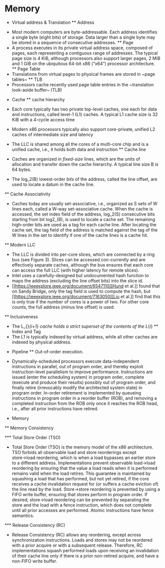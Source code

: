 # Memory



* Virtual address & Translation
** Address
- Most modern computers are byte-addressable. Each address identifies a single byte (eight bits) of storage. Data larger than a single byte may be stored in a sequence of consecutive addresses.
** Page
- A process executes in its private virtual address space, composed of pages, each representing a contiguous range of addresses. The typical page size is 4 KiB, although processors also support larger pages, 2 MiB and 1 GiB on the ubiquitous 64-bit x86 (“x64”) processor architecture.
** Page Table
- Translations from virtual pages to physical frames are stored in ~page tables~
** TLB
- Processors cache recently used page table entries in the ~translation look-aside buffer~ (TLB)

* Cache
** cache hierarchy
- Each core typically has two private top-level caches, one each for data and instructions, called level-1 (L1) caches. A typical L1 cache size is 32 KiB with a 4-cycle access time

- Modern x86 processors typically also support core-private, unified L2 caches of intermediate size and latency

- The LLC is shared among all the cores of a multi-core chip and is a unified cache, i.e., it holds both data and instruction
** Cache line
- Caches are organized in *fixed-size* lines, which are the units of allocation and transfer down the cache hierarchy. A typical line size B is 64 bytes.
- The log_2(B) lowest-order *bits* of the address, called the line offset, are used to locate a datum in the cache line.

** Cache Associativity
- Caches today are usually set-associative, i.e., organized as S sets of W lines each, called a W-way set-associative cache. When the cache is accessed, the set index field of the address, log_2(S) consecutive bits starting from bit log2_(B), is used to locate a cache set. The remaining high-order bits are used as a tag for each cache line. After locating the cache set, the tag field of the address is matched against the tag of the W lines in the set to identify if one of the cache lines is a cache hit.

** Modern LLC
- The LLC is divided into per-core slices, which are connected by a ring bus (see Figure 3). Slices can be accessed con-currently and are effectively separate caches, although the bus ensures that each core can access the full LLC (with higher latency for remote slices).
- Intel uses a carefully-designed but undocumented hash function to maps the address (excluding the line offset bits) into the slice id.
- [[https://ieeexplore.ieee.org/document/6547110][Hund et al.]] found that on Sandy Bridge, only the tag field is used to compute the hash, but [[https://ieeexplore.ieee.org/document/7163050][Liu et al.]] find that this is only true if the number of cores is a power of two. For other core counts, the full address (minus line offset) is used.

** Inclusiveness
- The L_{}_{i+1} cache holds a strict superset of the contents of the L_{i}
** Index and Tag
- The L1 is typically indexed by virtual address, while all other caches are indexed by physical address.

* Pipeline
** Out-of-order execution.
- Dynamically-scheduled processors execute data-independent instructions in parallel, out of program order, and thereby exploit instruction-level parallelism to improve performance. Instructions are issued (enter the scheduling system) in program order, complete (execute and produce their results) possibly out of program order, and finally retire (irrevocably modify the architected system state) in program order. In-order retirement is implemented by queueing instructions in program order in a reorder buffer (ROB), and removing a completed instruction from the ROB only once it reaches the ROB head, i.e., after all prior instructions have retired.

* Memory

** Memory Consistency

*** Total Store Order (TSO)
- Total Store Order (TSO) is the memory model of the x86 architecture. TSO forbids all observable load and store reorderings except store→load reordering, which is when a load bypasses an earlier store to a different address. Implementations prevent observable load→load reordering by ensuring that the value a load reads when it is performed remains valid when the load retires. This guarantee is maintained by squashing a load that has performed, but not yet retired, if the core receives a cache invalidation request for (or suffers a cache eviction of) the line read by the load. Store→store reordering is prevented by using a FIFO write buffer, ensuring that stores perform in program order. If desired, store→load reordering can be prevented by separating the store and the load with a fence instruction, which does not complete until all prior accesses are performed. Atomic instructions have fence semantics.

*** Release Consistency (RC)
- Release Consistency (RC) allows any reordering, except across synchronization instructions. Loads and stores may not be reordered with a prior acquire or with a subsequent release. Therefore, RC implementations squash performed loads upon receiving an invalidation of their cache line only if there is a prior non-retired acquire, and have a non-FIFO write buffer.

